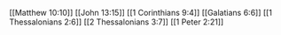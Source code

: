 [[Matthew 10:10]]
[[John 13:15]]
[[1 Corinthians 9:4]]
[[Galatians 6:6]]
[[1 Thessalonians 2:6]]
[[2 Thessalonians 3:7]]
[[1 Peter 2:21]]
